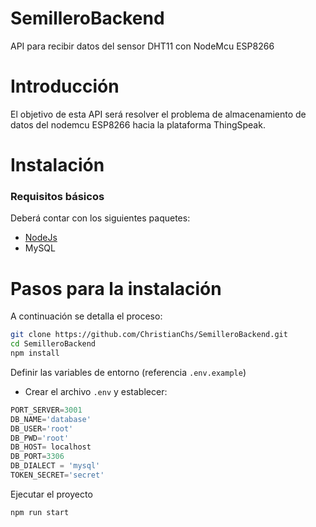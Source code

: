 # SemilleroBackend
 API para recibir datos del sensor DHT11 con NodeMcu ESP8266

# Introducción
El objetivo de esta API será resolver el problema de almacenamiento de datos del nodemcu ESP8266 hacia la plataforma ThingSpeak.

# Instalación
### Requisitos básicos
Deberá contar con los siguientes paquetes:
- [NodeJs](https://nodejs.org/en) 
- MySQL

# Pasos para la instalación

A continuación se detalla el proceso:

```bash
git clone https://github.com/ChristianChs/SemilleroBackend.git
cd SemilleroBackend
npm install
```

Definir las variables de entorno (referencia `.env.example`)
- Crear el archivo `.env` y establecer:

```js
PORT_SERVER=3001
DB_NAME='database'
DB_USER='root'
DB_PWD='root'
DB_HOST= localhost
DB_PORT=3306
DB_DIALECT = 'mysql'
TOKEN_SECRET='secret'
```


Ejecutar el proyecto
```bash
npm run start
```